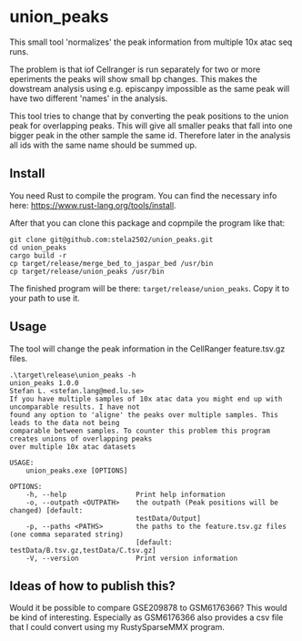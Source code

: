 # union_peaks

This small tool 'normalizes' the peak information from multiple 10x atac seq runs.


The problem is that iof Cellranger is run separately for two or more eperiments the peaks will show small bp changes. This makes the dowstream analysis using e.g. episcanpy impossible as the same peak will have two different 'names' in the analysis.

This tool tries to change that by converting the peak positions to the union peak for overlapping peaks. This will give all smaller peaks that fall into one bigger peak in the other sample the same id. Therefore later in the analysis all ids with the same name should be summed up.

## Install

You need Rust to compile the program. You can find the necessary info here: https://www.rust-lang.org/tools/install.

After that you can clone this package and copmpile the program like that:

```
git clone git@github.com:stela2502/union_peaks.git
cd union_peaks
cargo build -r
cp target/release/merge_bed_to_jaspar_bed /usr/bin
cp target/release/union_peaks /usr/bin

```

The finished program will be there: ``target/release/union_peaks``. Copy it to your path to use it.

## Usage

The tool will change the peak information in the CellRanger feature.tsv.gz files.

```
.\target\release\union_peaks -h
union_peaks 1.0.0
Stefan L. <stefan.lang@med.lu.se>
If you have multiple samples of 10x atac data you might end up with uncomparable results. I have not
found any option to 'aligne' the peaks over multiple samples. This leads to the data not being
comparable between samples. To counter this problem this program creates unions of overlapping peaks
over multiple 10x atac datasets

USAGE:
    union_peaks.exe [OPTIONS]

OPTIONS:
    -h, --help                 Print help information
    -o, --outpath <OUTPATH>    the outpath (Peak positions will be changed) [default:
                               testData/Output]
    -p, --paths <PATHS>        the paths to the feature.tsv.gz files (one comma separated string)
                               [default: testData/B.tsv.gz,testData/C.tsv.gz]
    -V, --version              Print version information
```


## Ideas of how to publish this?

    
Would it be possible to compare GSE209878 to GSM6176366? This would be kind of interesting.
Especially as GSM6176366 also provides a csv file that I could convert using my RustySparseMMX program.

